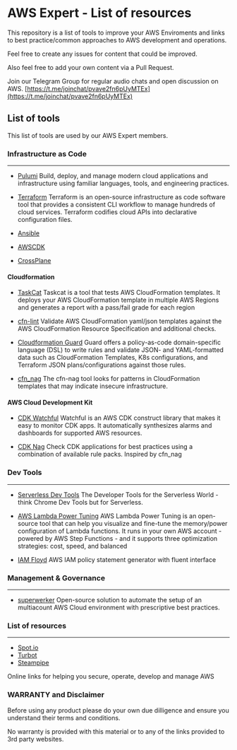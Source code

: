 # AWS Expert - List of resources

This repository is a list of tools to improve your AWS Enviroments and links to best practice/common approaches to AWS development and operations.

Feel free to create any issues for content that could be improved.

Also feel free to add your own content via a Pull Request.

Join our Telegram Group for regular audio chats and open discussion on AWS.
[https://t.me/joinchat/pvave2fn6pUyMTEx](https://t.me/joinchat/pvave2fn6pUyMTEx)

## List of tools

This list of tools are used by our AWS Expert members.

### Infrastructure as Code
---

- [Pulumi](https://www.pulumi.com/)
Build, deploy, and manage modern cloud applications and infrastructure using familiar languages, tools, and engineering practices.

- [Terraform](https://www.terraform.io/)
Terraform is an open-source infrastructure as code software tool that provides a consistent CLI workflow to manage hundreds of cloud services. Terraform codifies cloud APIs into declarative configuration files.

- [Ansible](https://docs.ansible.com/ansible/latest/scenario_guides/guide_aws.html)

- [AWSCDK](https://aws.amazon.com/cdk/)

- [CrossPlane](https://doc.crds.dev/github.com/crossplane/provider-aws)

#### Cloudformation

- [TaskCat](https://github.com/aws-quickstart/taskcat)
Taskcat is a tool that tests AWS CloudFormation templates. It deploys your AWS CloudFormation template in multiple AWS Regions and generates a report with a pass/fail grade for each region

- [cfn-lint](https://github.com/aws-cloudformation/cfn-lint)
Validate AWS CloudFormation yaml/json templates against the AWS CloudFormation Resource Specification and additional checks.

- [Cloudformation Guard](https://github.com/aws-cloudformation/cloudformation-guard)
Guard offers a policy-as-code domain-specific language (DSL) to write rules and validate JSON- and YAML-formatted data such as CloudFormation Templates, K8s configurations, and Terraform JSON plans/configurations against those rules. 

- [cfn_nag](https://github.com/stelligent/cfn_nag)
The cfn-nag tool looks for patterns in CloudFormation templates that may indicate insecure infrastructure.

#### AWS Cloud Development Kit

- [CDK Watchful](https://github.com/cdklabs/cdk-watchful)
Watchful is an AWS CDK construct library that makes it easy to monitor CDK apps. It automatically synthesizes alarms and dashboards for supported AWS resources.

- [CDK Nag](https://github.com/cdklabs/cdk-nag)
Check CDK applications for best practices using a combination of available rule packs. Inspired by cfn_nag

### Dev Tools
---

- [Serverless Dev Tools](https://github.com/Theodo-UK/sls-dev-tools)
The Developer Tools for the Serverless World - think Chrome Dev Tools but for Serverless.

- [AWS Lambda Power Tuning](https://github.com/alexcasalboni/aws-lambda-power-tuning)
AWS Lambda Power Tuning is an open-source tool that can help you visualize and fine-tune the memory/power configuration of Lambda functions. It runs in your own AWS account - powered by AWS Step Functions - and it supports three optimization strategies: cost, speed, and balanced

- [IAM Floyd](https://github.com/udondan/iam-floyd)
AWS IAM policy statement generator with fluent interface 

### Management & Governance
---

- [superwerker](https://github.com/superwerker/superwerker)
Open-source solution to automate the setup of an multiacount AWS Cloud environment with prescriptive best practices. 

### List of resources
---

- [Spot.io](https://spot.io)
- [Turbot](https://turbot.com/features/aws/)
- [Steampipe](https://steampipe.io/)

Online links for helping you secure, operate, develop and manage AWS

### WARRANTY and Disclaimer

Before using any product please do your own due dilligence and ensure you understand their terms and conditions.

No warranty is provided with this material or to any of the links provided to 3rd party websites.
